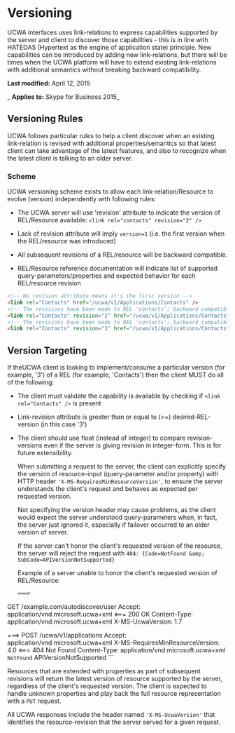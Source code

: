 
# Versioning
UCWA interfaces uses link-relations to express capabilities supported by the server and client to discover those capabilities - this is in line with HATEOAS (Hypertext as the engine of application state) principle. New capabilities can be introduced by adding new link-relations, but there will be times when the UCWA platform will have to extend existing link-relations with additional semantics without breaking backward compatibility.

 **Last modified:** April 12, 2015

 _ **Applies to:** Skype for Business 2015_




## Versioning Rules

UCWA follows particular rules to help a client discover when an existing link-relation is revised with additional properties/semantics so that latest client can take advantage of the latest features, and also to recognize when the latest client is talking to an older server.


### Scheme

UCWA versioning scheme exists to allow each link-relation/Resource to evolve (version) independently with following rules:


- The UCWA server will use 'revision' attribute to indicate the version of REL/Resource available:  `<link rel="contacts" revision="2" />`
    
- Lack of revision attribute will imply  `version=1` (i.e. the first version when the REL/resource was introduced)
    
- All subsequent revisions of a REL/resource will be backward compatible.
    
- REL/Resource reference documentation will indicate list of supported query-parameters/properties and expected behavior for each REL/resource revision
    

```HTML
<!-- No revision attribute means it's the first version -->
<link rel="Contacts" href="/ucwa/v1/Applications/Contacts" />
<!-- The revisions have been made to REL 'contacts'; backward compatible with revision '1' -->
<link rel="Contacts" revision="2" href="/ucwa/v1/Applications/Contacts" />
<!-- The revisions have been made to REL 'contacts'; backward compatible with revisions '1' &amp; '2' -->
<link rel="Contacts" revision="3" href="/ucwa/v1/Applications/Contacts" />
```


## Version Targeting

If theUCWA client is looking to implement/consume a particular version (for example, '3') of a REL (for example, 'Contacts') then the client MUST do all of the following:


- The client must validate the capability is available by checking if  `<link rel="Contacts" />` is present
    
- Link-revision attribute is greater than or equal to (>=) desired-REL-version (in this case '3')
    
- The client should use float (instead of integer) to compare revision-versions even if the server is giving revision in integer-form. This is for future extensibility.
    
    When submitting a request to the server, the client can explicitly specify the version of resource-input (query-parameter and/or property) with HTTP header  `'X-MS-RequiresMinResourceVersion'`, to ensure the server understands the client's request and behaves as expected per requested version.
    
    Not specifying the version header may cause problems, as the client would expect the server understood query-parameters when, in fact, the server just ignored it, especially if failover occurred to an older version of server.
    
    If the server can't honor the client's requested version of the resource, the server will reject the request with  `404: {Code=NotFound &amp; SubCode=APIVersionNotSupported}`
    
    Example of a server unable to honor the client's requested version of REL/Resource:
    


  ```HTML
  ===>
GET /example.com/autodiscover/user
Accept: application/vnd.microsoft.ucwa+xml
<===
200 OK
Content-Type: application/vnd.microsoft.ucwa+xml
X-MS-UcwaVersion: 1.7
<resource>
<link rel="application" rev="4" href="http://example.com/ucwa/v1/applications" />
</resource>
===>
POST /ucwa/v1/applications
Accept: application/vnd.microsoft.ucwa+xml
X-MS-RequiresMinResourceVersion: 4.0
<input-with-parameters-known-only-by-revision-4 (x, y, z)>
<===
404 Not Found
Content-Type: application/vnd.microsoft.ucwa+xml
<code>NotFound</code>
<subcode>APIVersionNotSupported</subcode>
  ```

Resources that are extended with properties as part of subsequent revisions will return the latest version of resource supported by the server, regardless of the client's requested version. The client is expected to handle unknown properties and play back the full resource representation with a  `PUT` request.

All UCWA responses include the header named  `'X-MS-UcwaVersion'` that identifies the resource-revision that the server served for a given request.

